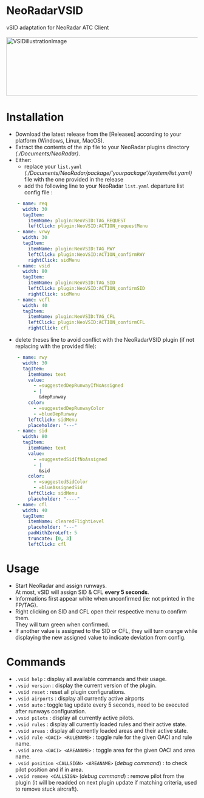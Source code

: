 # NeoRadarVSID
vSID adaptation for NeoRadar ATC Client <br>
<br>
<img width="565" height="154" alt="VSIDillustrationImage" src="https://github.com/user-attachments/assets/19cf296e-ca41-4fa3-a2b1-c3852d1df9a3" />

# Installation
- Download the latest release from the [Releases] according to your platform (Windows, Linux, MacOS).
- Extract the contents of the zip file to your NeoRadar plugins directory _(./Documents/NeoRadar)_.
- Either:
  - replace your `list.yaml` _(./Documents/NeoRadar/package/'yourpackage'/system/list.yaml)_ file with the one provided in the release
  - add the following line to your NeoRadar `list.yaml` departure list config file :
```yaml
    - name: req
      width: 30
      tagItem:
        itemName: plugin:NeoVSID:TAG_REQUEST
        leftClick: plugin:NeoVSID:ACTION_requestMenu
    - name: vrwy
      width: 30
      tagItem:
        itemName: plugin:NeoVSID:TAG_RWY
        leftClick: plugin:NeoVSID:ACTION_confirmRWY
        rightClick: sidMenu
    - name: vsid
      width: 80
      tagItem:
        itemName: plugin:NeoVSID:TAG_SID
        leftClick: plugin:NeoVSID:ACTION_confirmSID
        rightClick: sidMenu
    - name: vcfl
      width: 40
      tagItem:
        itemName: plugin:NeoVSID:TAG_CFL
        leftClick: plugin:NeoVSID:ACTION_confirmCFL
        rightClick: cfl
```
- delete theses line to avoid conflict with the NeoRadarVSID plugin (if not replacing with the provided file):
```yaml
    - name: rwy
      width: 30
      tagItem:
        itemName: text
        value:
          - =suggestedDepRunwayIfNoAssigned
          - |
            &depRunway
        color:
          - =suggestedDepRunwayColor
          - =blueDepRunway
        leftClick: sidMenu
        placeholder: "---"
    - name: sid
      width: 80
      tagItem:
        itemName: text
        value:
          - =suggestedSidIfNoAssigned
          - |
            &sid
        color:
          - =suggestedSidColor
          - =blueAssignedSid
        leftClick: sidMenu
        placeholder: "----"
    - name: cfl
      width: 40
      tagItem:
        itemName: clearedFlightLevel
        placeholder: "---"
        padWithZeroLeft: 5
        truncate: [0, 3]
        leftClick: cfl
```

# Usage
- Start NeoRadar and assign runways.<br>
At most, vSID will assign SID & CFL **every 5 seconds**.
- Informations first appear white when unconfirmed (ie: not printed in the FP/TAG).<br>
- Right clicking on SID and CFL open their respective menu to confirm them.<br>
They will turn green when confirmed.<br>
- If another value is assigned to the SID or CFL, they will turn orange while displaying the new assigned value to indicate deviation from config.<br>

# Commands
- `.vsid help` : display all available commands and their usage.<br>
- `.vsid version` : display the current version of the plugin.<br>
- `.vsid reset` : reset all plugin configurations.<br>
- `.vsid airports` : display all currently active airports <br>
- `.vsid auto` : toggle tag update every 5 seconds, need to be executed after runways configuration.<br>
- `.vsid pilots` : display all currently active pilots.<br>
- `.vsid rules` : display all currently loaded rules and their active state.<br>
- `.vsid areas` : display all currently loaded areas and their active state.<br>
- `.vsid rule <OACI> <RULENAME>` : toggle rule for the given OACI and rule name.<br>
- `.vsid area <OACI> <AREANAME>` : toggle area for the given OACI and area name.<br>
- `.vsid position <CALLSIGN> <AREANAME>` (*debug command*) : to check pilot position and if in area.<br>
- `.vsid remove <CALLSIGN>` (*debug command*) : remove pilot from the plugin (it will be readded on next plugin update if matching criteria, used to remove stuck aircraft).<br>
